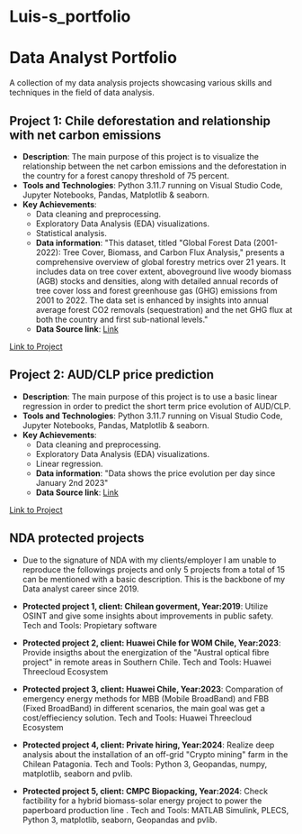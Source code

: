 # Luis-s_portfolio
# Data Analyst Portfolio

A collection of my data analysis projects showcasing various skills and techniques in the field of data analysis.

## Project 1: Chile deforestation and relationship with net carbon emissions

- **Description**: The main purpose of this project is to visualize the relationship between the net carbon emissions and the deforestation in the country for a forest canopy threshold of 75 percent.
- **Tools and Technologies**: Python 3.11.7 running on Visual Studio Code, Jupyter Notebooks, Pandas, Matplotlib & seaborn.
- **Key Achievements**:
  - Data cleaning and preprocessing.
  - Exploratory Data Analysis (EDA) visualizations.
  - Statistical analysis.
  - **Data information**: "This dataset, titled "Global Forest Data (2001-2022): Tree Cover, Biomass, and Carbon Flux Analysis," presents a comprehensive overview of global forestry metrics over 21 years. It includes data on tree cover                                 extent, aboveground live woody biomass (AGB) stocks and densities, along with detailed annual records of tree cover loss and forest greenhouse gas (GHG) emissions from 2001 to 2022. The data set is enhanced by                                insights into annual average forest CO2 removals (sequestration) and the net GHG flux at both the country and first sub-national levels."
  - **Data Source link**: [Link](https://www.kaggle.com/datasets/karnikakapoor/global-forest-data-2001-2022)

[Link to Project](https://github.com/LFMoya01/Luis-s_portfolio/blob/c42681d9fb2a463e30dfe5324dc883e29bc7918d/Deforestation.ipynb)

## Project 2: AUD/CLP price prediction

- **Description**: The main purpose of this project is to use a basic linear regression in order to predict the short term price evolution of AUD/CLP.
- **Tools and Technologies**: Python 3.11.7 running on Visual Studio Code, Jupyter Notebooks, Pandas, Matplotlib & seaborn.
- **Key Achievements**:
  - Data cleaning and preprocessing.
  - Exploratory Data Analysis (EDA) visualizations.
  - Linear regression.
  - **Data information**: "Data shows the price evolution per day since January 2nd 2023"
  - **Data Source link**: [Link](https://www.investing.com/currencies/aud-clp-historical-data)

[Link to Project](https://github.com/LFMoya01/Luis-s_portfolio/blob/5c39a2aa48a7811e27be416194e265d2b7660c00/Cosas/CLPAUDEstimation.py)

## NDA protected projects

- Due to the signature of NDA with my clients/employer I am unable to reproduce the followings projects and only 5 projects from a total of 15 can be mentioned with a basic description. This is the backbone of my Data analyst career since 2019.

- **Protected project 1, client: Chilean goverment, Year:2019**: Utilize OSINT and give some insights about improvements in public safety. Tech and Tools: Propietary software
- **Protected project 2, client: Huawei Chile for WOM Chile, Year:2023**: Provide insigths about the energization of the "Austral optical fibre project" in remote areas in Southern Chile. Tech and Tools: Huawei Threecloud Ecosystem
- **Protected project 3, client: Huawei Chile, Year:2023**: Comparation of emergency energy methods for MBB (Mobile BroadBand) and FBB (Fixed BroadBand) in different scenarios, the main goal was get a cost/effieciency solution. Tech and Tools: Huawei Threecloud Ecosystem
- **Protected project 4, client: Private hiring, Year:2024**: Realize deep analysis about the installation of an off-grid "Crypto mining" farm in the Chilean Patagonia. Tech and Tools: Python 3, Geopandas, numpy, matplotlib, seaborn and pvlib.
- **Protected project 5, client: CMPC Biopacking, Year:2024**: Check factibility for a hybrid biomass-solar energy project to power the paperboard production line . Tech and Tools: MATLAB Simulink, PLECS, Python 3, matplotlib, seaborn, Geopandas and pvlib.

